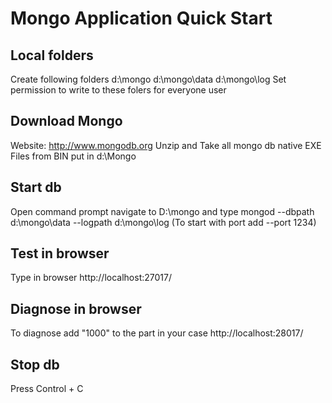 ﻿Mongo Application Quick Start
=============================

Local folders 
-------------
Create following folders
d:\mongo
d:\mongo\data
d:\mongo\log
Set permission to write to these folers for everyone user

Download Mongo
--------------
Website: http://www.mongodb.org
Unzip and Take all mongo db native EXE Files from BIN put in d:\Mongo

Start db
---------------------------------------
Open command prompt navigate to D:\mongo and type
mongod --dbpath d:\mongo\data --logpath d:\mongo\log
(To start with port add --port 1234)

Test in browser
---------------
Type in browser
http://localhost:27017/

Diagnose in browser
-------------------
To diagnose add "1000" to the part in your case
http://localhost:28017/

Stop db
-------
Press Control + C